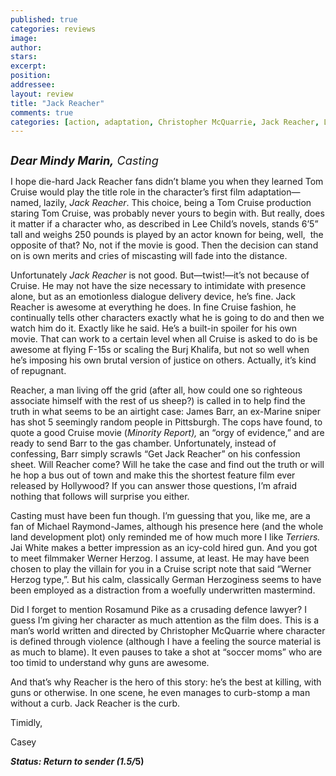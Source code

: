 ```yaml
---
published: true
categories: reviews
image:
author: 
stars: 
excerpt: 
position: 
addressee: 
layout: review
title: "Jack Reacher"
comments: true
categories: [action, adaptation, Christopher McQuarrie, Jack Reacher, Lee Child, Letters, novel, Tom Cruise, Werner Herzog]
---
```

<div><p><span class="full-image-block ssNonEditable"><span><a href="/letters/2012/12/26/jack-reacher.html"><img src="http://static.squarespace.com/static/5005f6bcc4aa41161b33e89e/5329cf1fe4b07c068ebf74de/5329cf1fe4b07c068ebf7779/1356549741843/Jack%20Reacher.jpg" alt="" /></a></span></span></p>
<p><span style="font-size:130%;"><strong><em>Dear Mindy Marin,</em></strong><em> Casting</em></span></p>
<p>I hope die-hard Jack Reacher fans didn&rsquo;t blame you when they learned Tom Cruise would play the title role in the character&rsquo;s first film adaptation&mdash;named, lazily, <em>Jack Reacher</em>. This choice, being a Tom Cruise production staring Tom Cruise, was probably never yours to begin with. But really, does it matter if a character who, as described in Lee Child&rsquo;s novels, stands 6&rsquo;5&rdquo; tall and weighs 250 pounds is played by an actor known for being, well, &nbsp;the opposite of that? No, not if the movie is good. Then the decision can stand on is own merits and cries of miscasting will fade into the distance.</p>
<p>Unfortunately <em>Jack Reacher</em> is not good. But&mdash;twist!&mdash;it&rsquo;s not because of Cruise. He may not have the size necessary to intimidate with presence alone, but as an emotionless dialogue delivery device, he&rsquo;s fine. Jack Reacher is awesome at everything he does. In fine Cruise fashion, he continually tells other characters exactly what he is going to do and then we watch him do it. Exactly like he said. He&#8217;s a built-in spoiler for his own movie. That can work to a certain level when all Cruise is asked to do is be awesome at flying F-15s or scaling the Burj Khalifa, but not so well when he&rsquo;s imposing his own brutal version of justice on others. Actually, it&rsquo;s kind of repugnant.</p>
<p>Reacher, a man living off the grid (after all, how could one so righteous associate himself with the rest of us sheep?) is called in to help find the truth in what seems to be an airtight case: James Barr, an ex-Marine sniper has shot 5 seemingly random people in Pittsburgh. The cops have found, to quote a good Cruise movie (<em>Minority Report), </em>an &ldquo;orgy of evidence,&rdquo; and are ready to send Barr to the gas chamber. Unfortunately, instead of confessing, Barr simply scrawls &ldquo;Get Jack Reacher&rdquo; on his confession sheet. Will Reacher come? Will he take the case and find out the truth or will he hop a bus out of town and make this the shortest feature film ever released by Hollywood? If you can answer those questions, I&rsquo;m afraid nothing that follows will surprise you either.</p>
<p>Casting must have been fun though. I&rsquo;m guessing that you, like me, are a fan of Michael Raymond-James, although his presence here (and the whole land development plot) only reminded me of how much more I like <em>Terriers. </em>Jai White makes a better impression as an icy-cold hired gun. And you got to meet filmmaker Werner Herzog. I assume, at least. He may have been chosen to play the villain for you in a Cruise script note that said &ldquo;Werner Herzog type,&rdquo;. But his calm, classically German Herzoginess seems to have been employed as a distraction from a woefully underwritten mastermind.</p>
<p>Did I forget to mention Rosamund Pike as a crusading defence lawyer? I guess I&rsquo;m giving her character as much attention as the film does. This is a man&rsquo;s world written and directed by Christopher McQuarrie where character is defined through violence (although I have a feeling the source material is as much to blame). It even pauses to take a shot at &ldquo;soccer moms&rdquo; who are too timid to understand why guns are awesome. &nbsp;</p>
<p>And that&rsquo;s why Reacher is the hero of this story: he&rsquo;s the best at killing, with guns or otherwise. In one scene, he even manages to curb-stomp a man without a curb. Jack Reacher is the curb.</p>
<p>Timidly,</p>
<p>Casey</p>
<p><strong><em>Status: Return to sender (1.5/</em></strong><strong>5)</strong></p></div>
